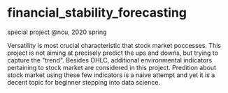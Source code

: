 # financial_stability_forecasting
special project @ncu, 2020 spring  
  
  
Versatility is most crucial characteristic that stock market poccesses. This project is not aiming at precisely predict the ups and downs, but trying to capture the "trend". Besides OHLC, additional environmental indicators pertaining to stock market are considered in this project. Predition about stock market using these few indicators is a naive attempt and yet it is a decent topic for beginner stepping into data science.

